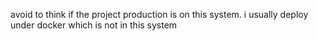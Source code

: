 avoid to think if the project production is on this system. i usually deploy under docker which is not in this system